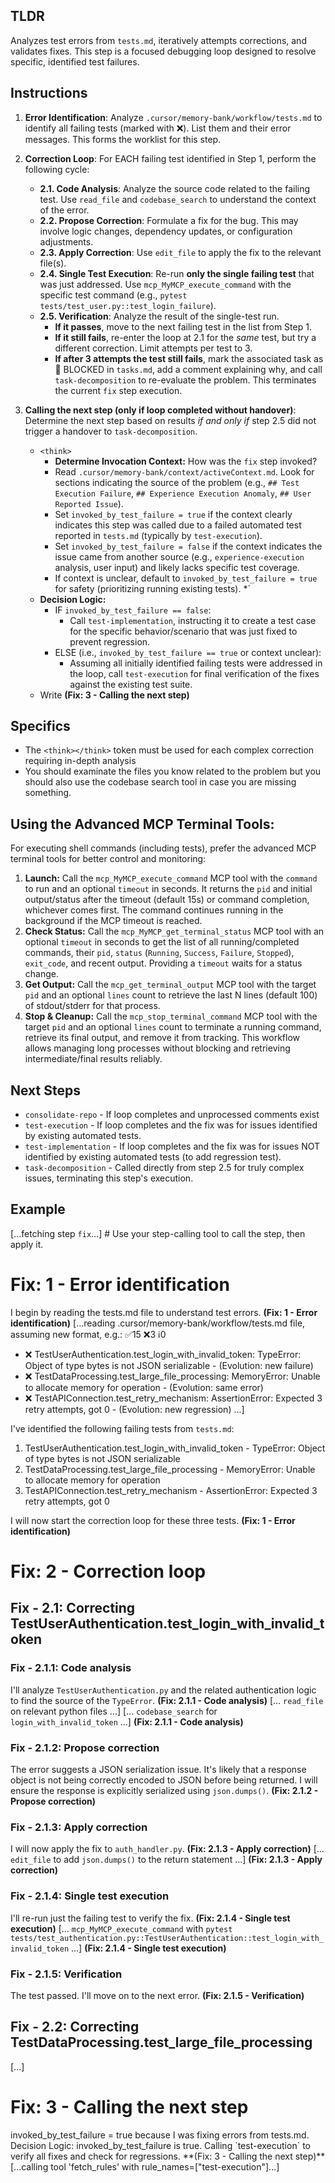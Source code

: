
## TLDR
Analyzes test errors from `tests.md`, iteratively attempts corrections, and validates fixes. This step is a focused debugging loop designed to resolve specific, identified test failures.

## Instructions

1.  **Error Identification**: Analyze `.cursor/memory-bank/workflow/tests.md` to identify all failing tests (marked with ❌). List them and their error messages. This forms the worklist for this step.

2.  **Correction Loop**: For EACH failing test identified in Step 1, perform the following cycle:
    *   **2.1. Code Analysis**: Analyze the source code related to the failing test. Use `read_file` and `codebase_search` to understand the context of the error.
    *   **2.2. Propose Correction**: Formulate a fix for the bug. This may involve logic changes, dependency updates, or configuration adjustments.
    *   **2.3. Apply Correction**: Use `edit_file` to apply the fix to the relevant file(s).
    *   **2.4. Single Test Execution**: Re-run **only the single failing test** that was just addressed. Use `mcp_MyMCP_execute_command` with the specific test command (e.g., `pytest tests/test_user.py::test_login_failure`).
    *   **2.5. Verification**: Analyze the result of the single-test run.
        *   **If it passes**, move to the next failing test in the list from Step 1.
        *   **If it still fails**, re-enter the loop at 2.1 for the *same* test, but try a different correction. Limit attempts per test to 3.
        *   **If after 3 attempts the test still fails**, mark the associated task as 🔴 BLOCKED in `tasks.md`, add a comment explaining why, and call `task-decomposition` to re-evaluate the problem. This terminates the current `fix` step execution.

3.  **Calling the next step (only if loop completed without handover)**: Determine the next step based on results *if and only if* step 2.5 did not trigger a handover to `task-decomposition`.
    *   `<think>`
        *   **Determine Invocation Context:** How was the `fix` step invoked?
        *   Read `.cursor/memory-bank/context/activeContext.md`. Look for sections indicating the source of the problem (e.g., `## Test Execution Failure`, `## Experience Execution Anomaly`, `## User Reported Issue`).
        *   Set `invoked_by_test_failure = true` if the context clearly indicates this step was called due to a failed automated test reported in `tests.md` (typically by `test-execution`).
        *   Set `invoked_by_test_failure = false` if the context indicates the issue came from another source (e.g., `experience-execution` analysis, user input) and likely lacks specific test coverage.
        *   If context is unclear, default to `invoked_by_test_failure = true` for safety (prioritizing running existing tests).
        *</think>`
    *   **Decision Logic:**
        * IF `invoked_by_test_failure == false`:
            *   Call `test-implementation`, instructing it to create a test case for the specific behavior/scenario that was just fixed to prevent regression.
        *   ELSE (i.e., `invoked_by_test_failure == true` or context unclear):
            *   Assuming all initially identified failing tests were addressed in the loop, call `test-execution` for final verification of the fixes against the existing test suite.
    *   Write **(Fix: 3 - Calling the next step)**

## Specifics

-   The `<think></think>` token must be used for each complex correction requiring in-depth analysis
-   You should examinate the files you know related to the problem but you should also use the codebase search tool in case you are missing something.

## **Using the Advanced MCP Terminal Tools:**

For executing shell commands (including tests), prefer the advanced MCP terminal tools for better control and monitoring:
1.  **Launch:** Call the `mcp_MyMCP_execute_command` MCP tool with the `command` to run and an optional `timeout` in seconds. It returns the `pid` and initial output/status after the timeout (default 15s) or command completion, whichever comes first. The command continues running in the background if the MCP timeout is reached.
2.  **Check Status:** Call the `mcp_MyMCP_get_terminal_status` MCP tool with an optional `timeout` in seconds to get the list of all running/completed commands, their `pid`, `status` (`Running`, `Success`, `Failure`, `Stopped`), `exit_code`, and recent output. Providing a `timeout` waits for a status change.
3.  **Get Output:** Call the `mcp_get_terminal_output` MCP tool with the target `pid` and an optional `lines` count to retrieve the last N lines (default 100) of stdout/stderr for that process.
4.  **Stop & Cleanup:** Call the `mcp_stop_terminal_command` MCP tool with the target `pid` and an optional `lines` count to terminate a running command, retrieve its final output, and remove it from tracking.
This workflow allows managing long processes without blocking and retrieving intermediate/final results reliably.

## Next Steps
-   `consolidate-repo` - If loop completes and unprocessed comments exist
-   `test-execution` - If loop completes and the fix was for issues identified by existing automated tests.
-   `test-implementation` - If loop completes and the fix was for issues NOT identified by existing automated tests (to add regression test).
-   `task-decomposition` - Called directly from step 2.5 for truly complex issues, terminating this step's execution.

## Example

[...fetching step `fix`...] # Use your step-calling tool to call the step, then apply it.

# Fix: 1 - Error identification
I begin by reading the tests.md file to understand test errors. **(Fix: 1 - Error identification)**
[...reading .cursor/memory-bank/workflow/tests.md file, assuming new format, e.g.:
✅15 ❌3 ℹ️0
- ❌ TestUserAuthentication.test_login_with_invalid_token: TypeError: Object of type bytes is not JSON serializable - (Evolution: new failure)
- ❌ TestDataProcessing.test_large_file_processing: MemoryError: Unable to allocate memory for operation - (Evolution: same error)
- ❌ TestAPIConnection.test_retry_mechanism: AssertionError: Expected 3 retry attempts, got 0 - (Evolution: new regression)
...]

I've identified the following failing tests from `tests.md`:
1.  TestUserAuthentication.test_login_with_invalid_token - TypeError: Object of type bytes is not JSON serializable
2.  TestDataProcessing.test_large_file_processing - MemoryError: Unable to allocate memory for operation
3.  TestAPIConnection.test_retry_mechanism - AssertionError: Expected 3 retry attempts, got 0

I will now start the correction loop for these three tests. **(Fix: 1 - Error identification)**

# Fix: 2 - Correction loop

## Fix - 2.1: Correcting TestUserAuthentication.test_login_with_invalid_token

### Fix - 2.1.1: Code analysis
I'll analyze `TestUserAuthentication.py` and the related authentication logic to find the source of the `TypeError`. **(Fix: 2.1.1 - Code analysis)**
[... `read_file` on relevant python files ...]
[... `codebase_search` for `login_with_invalid_token` ...]
**(Fix: 2.1.1 - Code analysis)**

### Fix - 2.1.2: Propose correction
<think>The error suggests a JSON serialization issue. It's likely that a response object is not being correctly encoded to JSON before being returned. I will ensure the response is explicitly serialized using `json.dumps()`.</think>
**(Fix: 2.1.2 - Propose correction)**

### Fix - 2.1.3: Apply correction
I will now apply the fix to `auth_handler.py`. **(Fix: 2.1.3 - Apply correction)**
[... `edit_file` to add `json.dumps()` to the return statement ...]
**(Fix: 2.1.3 - Apply correction)**

### Fix - 2.1.4: Single test execution
I'll re-run just the failing test to verify the fix. **(Fix: 2.1.4 - Single test execution)**
[... `mcp_MyMCP_execute_command` with `pytest tests/test_authentication.py::TestUserAuthentication::test_login_with_invalid_token` ...]
**(Fix: 2.1.4 - Single test execution)**

### Fix - 2.1.5: Verification
The test passed. I'll move on to the next error. **(Fix: 2.1.5 - Verification)**

## Fix - 2.2: Correcting TestDataProcessing.test_large_file_processing
[...]

# Fix: 3 - Calling the next step
<think>
invoked_by_test_failure = true because I was fixing errors from tests.md.
</think>
Decision Logic:
invoked_by_test_failure is true.
Calling `test-execution` to verify all fixes and check for regressions.
**(Fix: 3 - Calling the next step)**
[...calling tool 'fetch_rules' with rule_names=["test-execution"]...]


